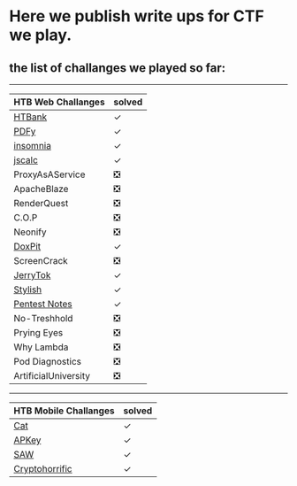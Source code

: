 # Here we publish write ups for CTF we play.
## the list of challanges we played so far:
***
| HTB Web Challanges | solved |
| ----------- | ----------- |
| [HTBank](https://github.com/Q0120S/Write-Ups/blob/main/CTF/web/Htbank/Readme.md) |✓|
|[PDFy](https://github.com/Q0120S/Write-Ups/blob/main/CTF/web/PDFy/Readme.md) |✓|
|[insomnia](https://github.com/Q0120S/Write-Ups/tree/main/CTF/web/Insomnia/Readme.md)|✓|
|[jscalc](https://github.com/Q0120S/Write-Ups/tree/main/CTF/web/jscalc/Readme.md)|✓|
|ProxyAsAService|❎|
|ApacheBlaze|❎|
|RenderQuest|❎|
|C.O.P|❎|
|Neonify|❎|
|[DoxPit](https://github.com/Q0120S/Write-Ups/tree/main/CTF/web/DoxPit/Readme.md)|✓|
|ScreenCrack|❎|
|[JerryTok](https://github.com/Q0120S/Write-Ups/tree/main/CTF/web/JerryTok/Readme.md)|✓|
|[Stylish](https://github.com/Q0120S/Write-Ups/tree/main/CTF/web/Stylish/Readme.md)|✓|
|[Pentest Notes](https://github.com/Q0120S/Write-Ups/tree/main/CTF/web/Pentest%20Notes/Readme.md)|✓|
|No-Treshhold|❎|
|Prying Eyes|❎|
|Why Lambda|❎|
|Pod Diagnostics|❎|
|ArtificialUniversity|❎|
***
| HTB Mobile Challanges | solved |
| ----------- | ----------- |
|[Cat](https://github.com/Q0120S/Write-Ups/tree/main/CTF/Mobile/Cat/Readme.md)|✓|
|[APKey](https://github.com/Q0120S/Write-Ups/tree/main/CTF/Mobile/APKey/Readme.md) |✓|
|[SAW](https://github.com/Q0120S/Write-Ups/tree/main/CTF/Mobile/SAW/Readme.md)|✓|
|[Cryptohorrific](https://github.com/Q0120S/Write-Ups/blob/main/CTF/Mobile/Cryptohorrific/Readme.md)|✓|

